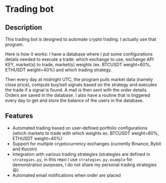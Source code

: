 # Trading bot

## Description
This trading bot is designed to automate crypto trading. I actually use that program.

Here is how it works: I have a database where I put some configurations details needed to execute a trade: which exchange to use, exchange API KEY, market(s) to trade, market(s) weights (ex. BTCUSDT weight=60%, ETHUSDT weight=40%) and which trading strategy.

Then every day at midnight UTC, the program pulls market data (namely close price), compute buy/sell signals based on the strategy and executes the trade if a signal is found. A mail is then sent with the order details. Orders are saved in the database. I also have a routine that is triggered every day to get and store the balance of the users in the database.

## Features
* Automated trading based on user-defined portfolio configurations (which markets to trade with which weights ex. BTCUSDT weight=60%, ETHUSDT weight=40%)
* Support for multiple cryptocurrency exchanges (currently Binance, Bybit and Kucoin)
* Integration with various trading strategies (strategies are defined in `strategies.py`, in this repo I use `strategies.py.example` for demonstration purposes, I do not share my personal trading strategies :smiley:)
* Automated email notifications when order are placed

